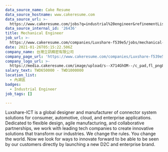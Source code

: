 ```yaml
---
data_source_name: Cake Resume
data_source_hostname: www.cakeresume.com
data_source_url: >-
  https://www.cakeresume.com/jobs?q=industrial%20engineer&refinementList%5Blang_name%5D%5B0%5D=English&refinementList%5Bsalary_type%5D=per_year
data_source_internal_id: '26436'
title: Mechanical Engineer
job_url: >-
  https://www.cakeresume.com/companies/Luxshare-f539e5/jobs/mechanical-engineer-54e098
date: 2021-01-26T05:15:22.506Z
company_name: 台灣立訊精密有限公司
company_page_url: 'https://www.cakeresume.com/companies/Luxshare-f539e5'
company_logo_url: >-
  https://media.cakeresume.com/image/upload/s--X714GhOM--/c_pad,fl_png8,h_200,w_200/v1608280873/rnltccw6rken1feye2vv.png
salary_text: TWD650000 - TWD1000000
location_list:
  - 內湖區
badges:
  - Industrial Engineer
job_tags: []

---
```


Luxshare-ICT is a global designer and manufacturer of connector system solutions for consumer, automotive, cloud, and enterprise applications. Dedicated to flexible design, agile manufacturing, and collaborative partnerships, we work with leading tech companies to create innovative solutions that transform our industries. We change the rules. You change the world. Now we look for ways to innovate forward to be able to be seen by our customers directly by launching a new D2C and enterprise brand.